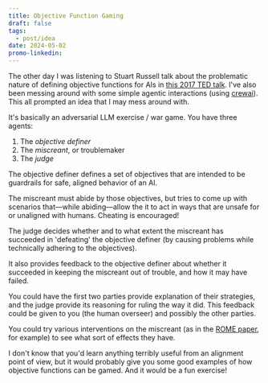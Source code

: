 ```yaml
---
title: Objective Function Gaming
draft: false
tags:
  - post/idea
date: 2024-05-02
promo-linkedin:
---
```

The other day I was listening to Stuart Russell talk about the problematic nature of defining objective functions for AIs in [this 2017 TED talk](https://www.youtube.com/watch?v=EBK-a94IFHY). I've also been messing around with some simple agentic interactions (using [crewai](https://github.com/joaomdmoura/crewai/)). This all prompted an idea that I may mess around with.

It's basically an adversarial LLM exercise / war game. You have three agents:
1. The *objective definer*
2. The *miscreant*, or troublemaker
3. The *judge*

The objective definer defines a set of objectives that are intended to be guardrails for safe, aligned behavior of an AI.

The miscreant must abide by those objectives, but tries to come up with scenarios that—while abiding—allow the it to act in ways that are unsafe for or unaligned with humans. Cheating is encouraged!

The judge decides whether and to what extent the miscreant has succeeded in 'defeating' the objective definer (by causing problems while technically adhering to the objectives).

It also provides feedback to the objective definer about whether it succeeded in keeping the miscreant out of trouble, and how it may have failed.

You could have the first two parties provide explanation of their strategies, and the judge provide its reasoning for ruling the way it did. This feedback could be given to you (the human overseer) and possibly the other parties.

You could try various interventions on the miscreant (as in the [ROME paper](https://arxiv.org/abs/2202.05262), for example) to see what sort of effects they have.

I don't know that you'd learn anything terribly useful from an alignment point of view, but it would probably give you some good examples of how objective functions can be gamed. And it would be a fun exercise!
